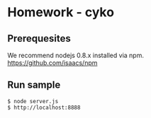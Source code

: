 # Homework - cyko

## Prerequesites
We recommend nodejs 0.8.x installed via npm.
https://github.com/isaacs/npm

## Run sample
    $ node server.js
    $ http://localhost:8888

